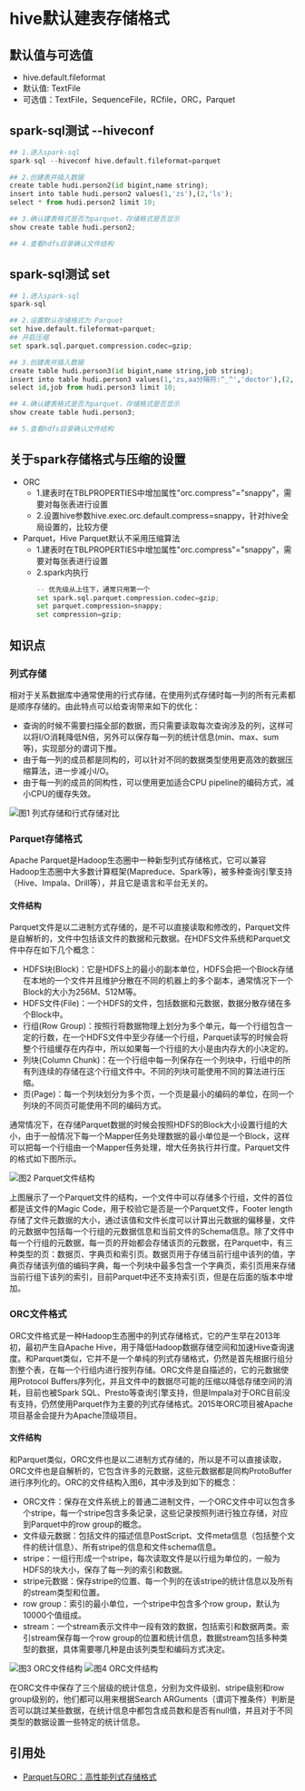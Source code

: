 # hive默认建表存储格式

## 默认值与可选值

- hive.default.fileformat
- 默认值: TextFile
- 可选值：TextFile，SequenceFile，RCfile，ORC，Parquet

## spark-sql测试 --hiveconf

```python
## 1.进入spark-sql
spark-sql --hiveconf hive.default.fileformat=parquet

## 2.创建表并插入数据
create table hudi.person2(id bigint,name string);
insert into table hudi.person2 values(1,'zs'),(2,'ls');
select * from hudi.person2 limit 10;

## 3.确认建表格式是否为parquet，存储格式是否显示
show create table hudi.person2;

## 4.查看hdfs目录确认文件结构
```

## spark-sql测试 set

```python
## 1.进入spark-sql
spark-sql

## 2.设置默认存储格式为 Parquet
set hive.default.fileformat=parquet;
## 开启压缩
set spark.sql.parquet.compression.codec=gzip;

## 3.创建表并插入数据
create table hudi.person3(id bigint,name string,job string);
insert into table hudi.person3 values(1,'zs,aa分隔符:^_^','doctor'),(2,'ls','migrant workers');
select id,job from hudi.person3 limit 10;

## 4.确认建表格式是否为parquet，存储格式是否显示
show create table hudi.person3;

## 5.查看hdfs目录确认文件结构
```

## 关于spark存储格式与压缩的设置

- ORC
    - 1.建表时在TBLPROPERTIES中增加属性"orc.compress"="snappy"，需要对每张表进行设置
    - 2.设置hive参数hive.exec.orc.default.compress=snappy，针对hive全局设置的，比较方便
- Parquet，Hive Parquet默认不采用压缩算法
    - 1.建表时在TBLPROPERTIES中增加属性"orc.compress"="snappy"，需要对每张表进行设置
    - 2.spark内执行
      ```python
      -- 优先级从上往下，通常只用第一个
      set spark.sql.parquet.compression.codec=gzip;
      set parquet.compression=snappy;
      set compression=gzip;
      ```

## 知识点

### 列式存储

相对于关系数据库中通常使用的行式存储，在使用列式存储时每一列的所有元素都是顺序存储的。由此特点可以给查询带来如下的优化：

- 查询的时候不需要扫描全部的数据，而只需要读取每次查询涉及的列，这样可以将I/O消耗降低N倍，另外可以保存每一列的统计信息(min、max、sum等)，实现部分的谓词下推。
- 由于每一列的成员都是同构的，可以针对不同的数据类型使用更高效的数据压缩算法，进一步减小I/O。
- 由于每一列的成员的同构性，可以使用更加适合CPU pipeline的编码方式，减小CPU的缓存失效。

![图1 列式存储和行式存储对比](\static\image\hive_default_fileformat\1.jpg)

### Parquet存储格式

Apache Parquet是Hadoop生态圈中一种新型列式存储格式，它可以兼容Hadoop生态圈中大多数计算框架(Mapreduce、Spark等)，被多种查询引擎支持（Hive、Impala、Drill等），并且它是语言和平台无关的。

#### 文件结构

Parquet文件是以二进制方式存储的，是不可以直接读取和修改的，Parquet文件是自解析的，文件中包括该文件的数据和元数据。在HDFS文件系统和Parquet文件中存在如下几个概念：

- HDFS块(Block)：它是HDFS上的最小的副本单位，HDFS会把一个Block存储在本地的一个文件并且维护分散在不同的机器上的多个副本，通常情况下一个Block的大小为256M、512M等。
- HDFS文件(File)：一个HDFS的文件，包括数据和元数据，数据分散存储在多个Block中。
- 行组(Row Group)：按照行将数据物理上划分为多个单元，每一个行组包含一定的行数，在一个HDFS文件中至少存储一个行组，Parquet读写的时候会将整个行组缓存在内存中，所以如果每一个行组的大小是由内存大的小决定的。
- 列块(Column Chunk)：在一个行组中每一列保存在一个列块中，行组中的所有列连续的存储在这个行组文件中。不同的列块可能使用不同的算法进行压缩。
- 页(Page)：每一个列块划分为多个页，一个页是最小的编码的单位，在同一个列块的不同页可能使用不同的编码方式。

通常情况下，在存储Parquet数据的时候会按照HDFS的Block大小设置行组的大小，由于一般情况下每一个Mapper任务处理数据的最小单位是一个Block，这样可以把每一个行组由一个Mapper任务处理，增大任务执行并行度。Parquet文件的格式如下图所示。

![图2 Parquet文件结构](\static\image\hive_default_fileformat\2.jpg)

上图展示了一个Parquet文件的结构，一个文件中可以存储多个行组，文件的首位都是该文件的Magic Code，用于校验它是否是一个Parquet文件，Footer length存储了文件元数据的大小，通过该值和文件长度可以计算出元数据的偏移量，文件的元数据中包括每一个行组的元数据信息和当前文件的Schema信息。除了文件中每一个行组的元数据，每一页的开始都会存储该页的元数据，在Parquet中，有三种类型的页：数据页、字典页和索引页。数据页用于存储当前行组中该列的值，字典页存储该列值的编码字典，每一个列块中最多包含一个字典页，索引页用来存储当前行组下该列的索引，目前Parquet中还不支持索引页，但是在后面的版本中增加。

### ORC文件格式

ORC文件格式是一种Hadoop生态圈中的列式存储格式，它的产生早在2013年初，最初产生自Apache Hive，用于降低Hadoop数据存储空间和加速Hive查询速度。和Parquet类似，它并不是一个单纯的列式存储格式，仍然是首先根据行组分割整个表，在每一个行组内进行按列存储。ORC文件是自描述的，它的元数据使用Protocol Buffers序列化，并且文件中的数据尽可能的压缩以降低存储空间的消耗，目前也被Spark SQL、Presto等查询引擎支持，但是Impala对于ORC目前没有支持，仍然使用Parquet作为主要的列式存储格式。2015年ORC项目被Apache项目基金会提升为Apache顶级项目。

#### 文件结构

和Parquet类似，ORC文件也是以二进制方式存储的，所以是不可以直接读取，ORC文件也是自解析的，它包含许多的元数据，这些元数据都是同构ProtoBuffer进行序列化的。ORC的文件结构入图6，其中涉及到如下的概念：

- ORC文件：保存在文件系统上的普通二进制文件，一个ORC文件中可以包含多个stripe，每一个stripe包含多条记录，这些记录按照列进行独立存储，对应到Parquet中的row group的概念。
- 文件级元数据：包括文件的描述信息PostScript、文件meta信息（包括整个文件的统计信息）、所有stripe的信息和文件schema信息。
- stripe：一组行形成一个stripe，每次读取文件是以行组为单位的，一般为HDFS的块大小，保存了每一列的索引和数据。
- stripe元数据：保存stripe的位置、每一个列的在该stripe的统计信息以及所有的stream类型和位置。
- row group：索引的最小单位，一个stripe中包含多个row group，默认为10000个值组成。
- stream：一个stream表示文件中一段有效的数据，包括索引和数据两类。索引stream保存每一个row group的位置和统计信息，数据stream包括多种类型的数据，具体需要哪几种是由该列类型和编码方式决定。

![图3 ORC文件结构](\static\image\hive_default_fileformat\3.jpg)
![图4 ORC文件结构](\static\image\hive_default_fileformat\4.jpg)

在ORC文件中保存了三个层级的统计信息，分别为文件级别、stripe级别和row group级别的，他们都可以用来根据Search ARGuments（谓词下推条件）判断是否可以跳过某些数据，在统计信息中都包含成员数和是否有null值，并且对于不同类型的数据设置一些特定的统计信息。

## 引用处

- [Parquet与ORC：高性能列式存储格式](https://blog.csdn.net/yu616568/article/details/51868447)